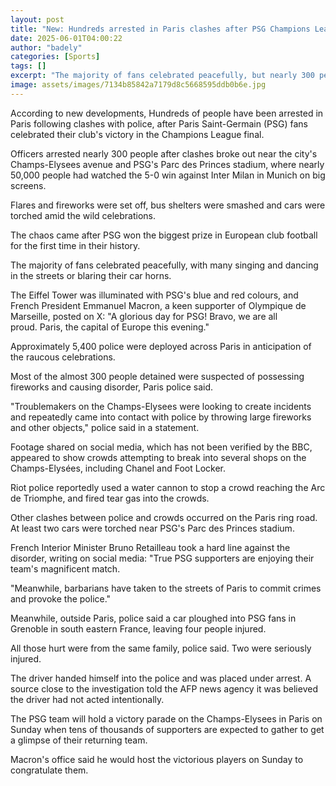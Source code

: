 ```yaml
---
layout: post
title: "New: Hundreds arrested in Paris clashes after PSG Champions League win"
date: 2025-06-01T04:00:22
author: "badely"
categories: [Sports]
tags: []
excerpt: "The majority of fans celebrated peacefully, but nearly 300 people were arrested by police."
image: assets/images/7134b85842a7179d8c5668595ddb0b6e.jpg
---
```


According to new developments, Hundreds of people have been arrested in Paris following clashes with police, after Paris Saint-Germain (PSG) fans celebrated their club's victory in the Champions League final.

Officers arrested nearly 300 people after clashes broke out near the city's Champs-Elysees avenue and PSG's Parc des Princes stadium, where nearly 50,000 people had watched the 5-0 win against Inter Milan in Munich on big screens.

Flares and fireworks were set off, bus shelters were smashed and cars were torched amid the wild celebrations.

The chaos came after PSG won the biggest prize in European club football for the first time in their history.

The majority of fans celebrated peacefully, with many singing and dancing in the streets or blaring their car horns.

The Eiffel Tower was illuminated with PSG's blue and red colours, and French President Emmanuel Macron, a keen supporter of Olympique de Marseille, posted on X: "A glorious day for PSG! Bravo, we are all proud. Paris, the capital of Europe this evening."

Approximately 5,400 police were deployed across Paris in anticipation of the raucous celebrations.

Most of the almost 300 people detained were suspected of possessing fireworks and causing disorder, Paris police said.

"Troublemakers on the Champs-Elysees were looking to create incidents and repeatedly came into contact with police by throwing large fireworks and other objects," police said in a statement.

Footage shared on social media, which has not been verified by the BBC, appeared to show crowds attempting to break into several shops on the Champs-Elysées, including Chanel and Foot Locker.

Riot police reportedly used a water cannon to stop a crowd reaching the Arc de Triomphe, and fired tear gas into the crowds.

Other clashes between police and crowds occurred on the Paris ring road. At least two cars were torched near PSG's Parc des Princes stadium.

French Interior Minister Bruno Retailleau took a hard line against the disorder, writing on social media: "True PSG supporters are enjoying their team's magnificent match. 

"Meanwhile, barbarians have taken to the streets of Paris to commit crimes and provoke the police."

Meanwhile, outside Paris, police said a car ploughed into PSG fans in Grenoble in south eastern France, leaving four people injured.

All those hurt were from the same family, police said. Two were seriously injured.

The driver handed himself into the police and was placed under arrest. A source close to the investigation told the AFP news agency it was believed the driver had not acted intentionally.

The PSG team will hold a victory parade on the Champs-Elysees in Paris on Sunday when tens of thousands of supporters are expected to gather to get a glimpse of their returning team.

Macron's office said he would host the victorious players on Sunday to congratulate them.

